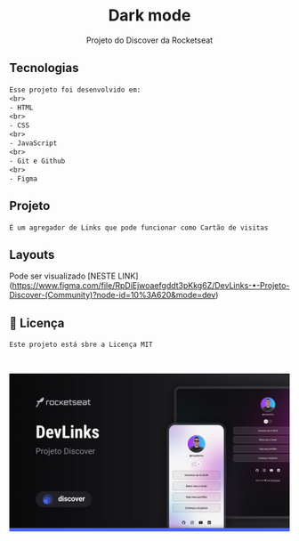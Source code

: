 <h1 align="Center"> Dark mode </h1>

<p align="Center">
    Projeto do Discover da Rocketseat
</p>

## Tecnologias

    Esse projeto foi desenvolvido em:
    <br>
    - HTML
    <br>
    - CSS
    <br>
    - JavaScript
    <br>
    - Git e Github
    <br>
    - Figma

## Projeto

    É um agregador de Links que pode funcionar como Cartão de visitas

## Layouts

Pode ser visualizado [NESTE LINK] (https://www.figma.com/file/RpDiEjwoaefgddt3pKkg6Z/DevLinks-•-Projeto-Discover-(Community)?node-id=10%3A620&mode=dev)

## :memo: Licença

    Este projeto está sbre a Licença MIT

<br>

<p align="Center">
    <img alt="Projeto DevLinks" src=".github/Cover.jpg">
</p>